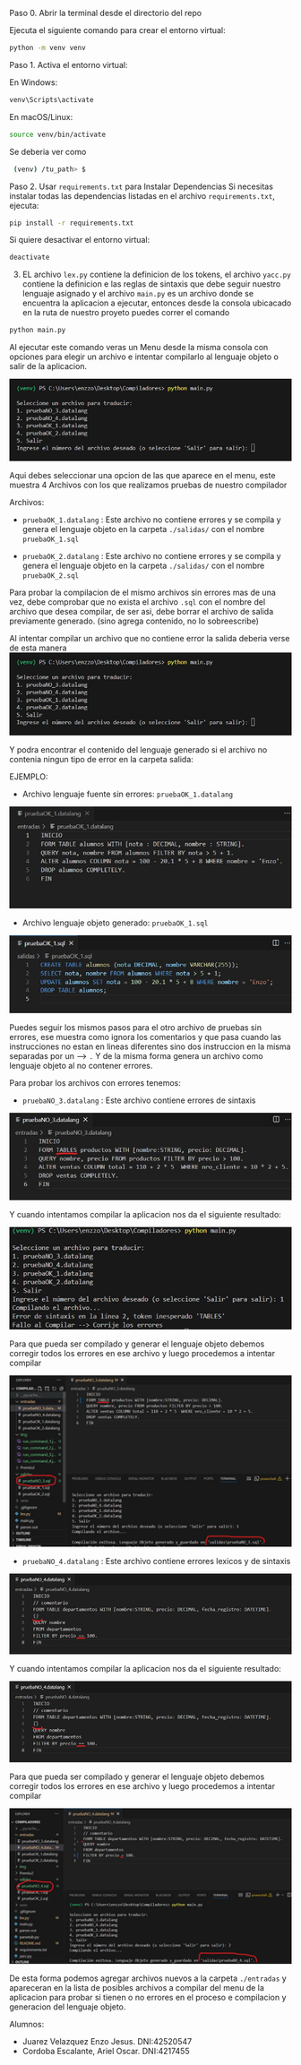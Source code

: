 Paso 0. Abrir la terminal desde el directorio del repo

Ejecuta el siguiente comando para crear el entorno virtual:

```bash
python -m venv venv
```

Paso 1. Activa el entorno virtual:

En Windows:

```bash
venv\Scripts\activate
```

En macOS/Linux:
```bash
source venv/bin/activate
```

Se deberia ver como
```bash
 (venv) /tu_path> $ 
```


Paso 2. Usar `requirements.txt` para Instalar Dependencias
Si necesitas instalar todas las dependencias listadas en el archivo `requirements.txt`, ejecuta:

```bash
pip install -r requirements.txt
```

Si quiere desactivar el entorno virtual:

```bash
deactivate 
```

3. EL archivo `lex.py` contiene la definicion de los tokens, el archivo `yacc.py` contiene la definicion e las reglas de sintaxis que debe seguir nuestro lenguaje asignado y el archivo `main.py` es un archivo donde se encuentra la aplicacion a ejecutar, entonces desde la consola ubicacado en la ruta de nuestro proyeto puedes correr el comando

```bash
python main.py
```

Al ejecutar este comando veras un Menu desde la misma consola con opciones para elegir un archivo e intentar compilarlo al lenguaje objeto o salir de la aplicacion.

![](./img/run_command_1.jpg)

Aqui debes seleccionar una opcion de las que aparece en el menu, este muestra 4 Archivos con los que realizamos pruebas de nuestro compilador

Archivos:
* `pruebaOK_1.datalang` : Este archivo no contiene errores y se compila y genera el lenguaje objeto en la carpeta `./salidas/` con el nombre `pruebaOK_1.sql`

* `pruebaOK_2.datalang` : Este archivo no contiene errores y se compila y genera el lenguaje objeto en la carpeta `./salidas/` con el nombre `pruebaOK_2.sql`

Para probar la compilacion de el mismo archivos sin errores mas de una vez, debe comprobar que no exista el archivo `.sql` con el nombre del archivo que desea compilar, de ser asi, debe borrar el archivo de salida previamente generado. (sino agrega contenido, no lo sobreescribe)

Al intentar compilar un archivo que no contiene error la salida deberia verse de esta manera
![](./img/run_command_1.jpg)

Y podra encontrar el contenido del lenguaje generado si el archivo no contenia ningun tipo de error en la carpeta salida:

EJEMPLO:

* Archivo lenguaje fuente sin errores: `pruebaOK_1.datalang`

![](./img/run_command_3.jpg)

* Archivo lenguaje objeto generado: `pruebaOK_1.sql`

![](./img/run_command_4.jpg)

Puedes seguir los mismos pasos para el otro archivo de pruebas sin errores, ese muestra como ignora los comentarios y que pasa cuando las instrucciones no estan en lineas diferentes sino dos instruccion en la misma separadas por un --> `.` Y de la misma forma genera un archivo como lenguaje objeto al no contener errores.

Para probar los archivos con errores tenemos:

* `pruebaNO_3.datalang` : Este archivo contiene errores de sintaxis

![](./img/run_command_5.jpg)

Y cuando intentamos compilar la aplicacion nos da el siguiente resultado:

![](./img/run_command_6.jpg)

Para que pueda ser compilado y generar el lenguaje objeto debemos corregir todos los errores en ese archivo y luego procedemos a intentar compilar

![](./img/run_command_7.jpg)

* `pruebaNO_4.datalang` : Este archivo contiene errores lexicos y de sintaxis

![](./img/run_command_8.jpg)

Y cuando intentamos compilar la aplicacion nos da el siguiente resultado:

![](./img/run_command_8.jpg)

Para que pueda ser compilado y generar el lenguaje objeto debemos corregir todos los errores en ese archivo y luego procedemos a intentar compilar

![](./img/run_command_10.jpg)

De esta forma podemos agregar archivos nuevos a la carpeta `./entradas` y apareceran en la lista de posibles archivos a compilar del menu de la aplicacion para probar si tienen o no errores en el proceso e compilacion y generacion del lenguaje objeto.


Alumnos:
  - Juarez Velazquez Enzo Jesus. DNI:42520547
  - Cordoba Escalante, Ariel Oscar. DNI:4217455